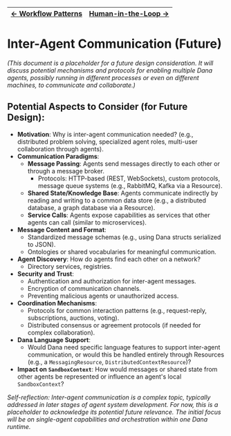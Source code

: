 | [← Workflow Patterns](./workflow_patterns.md) | [Human-in-the-Loop →](./human_in_the_loop.md) |
|---|---|

# Inter-Agent Communication (Future)

*(This document is a placeholder for a future design consideration. It will discuss potential mechanisms and protocols for enabling multiple Dana agents, possibly running in different processes or even on different machines, to communicate and collaborate.)*

## Potential Aspects to Consider (for Future Design):

*   **Motivation**: Why is inter-agent communication needed? (e.g., distributed problem solving, specialized agent roles, multi-user collaboration through agents).
*   **Communication Paradigms**: 
    *   **Message Passing**: Agents send messages directly to each other or through a message broker.
        *   Protocols: HTTP-based (REST, WebSockets), custom protocols, message queue systems (e.g., RabbitMQ, Kafka via a Resource).
    *   **Shared State/Knowledge Base**: Agents communicate indirectly by reading and writing to a common data store (e.g., a distributed database, a graph database via a Resource).
    *   **Service Calls**: Agents expose capabilities as services that other agents can call (similar to microservices).
*   **Message Content and Format**: 
    *   Standardized message schemas (e.g., using Dana structs serialized to JSON).
    *   Ontologies or shared vocabularies for meaningful communication.
*   **Agent Discovery**: How do agents find each other on a network?
    *   Directory services, registries.
*   **Security and Trust**: 
    *   Authentication and authorization for inter-agent messages.
    *   Encryption of communication channels.
    *   Preventing malicious agents or unauthorized access.
*   **Coordination Mechanisms**: 
    *   Protocols for common interaction patterns (e.g., request-reply, subscriptions, auctions, voting).
    *   Distributed consensus or agreement protocols (if needed for complex collaboration).
*   **Dana Language Support**: 
    *   Would Dana need specific language features to support inter-agent communication, or would this be handled entirely through Resources (e.g., a `MessagingResource`, `DistributedContextResource`)?
*   **Impact on `SandboxContext`**: How would messages or shared state from other agents be represented or influence an agent's local `SandboxContext`?

*Self-reflection: Inter-agent communication is a complex topic, typically addressed in later stages of agent system development. For now, this is a placeholder to acknowledge its potential future relevance. The initial focus will be on single-agent capabilities and orchestration within one Dana runtime.* 